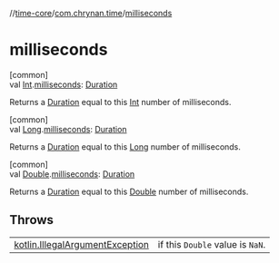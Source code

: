 //[time-core](../../index.md)/[com.chrynan.time](index.md)/[milliseconds](milliseconds.md)

# milliseconds

[common]\
val [Int](https://kotlinlang.org/api/latest/jvm/stdlib/kotlin/-int/index.html).[milliseconds](milliseconds.md): [Duration](https://kotlinlang.org/api/latest/jvm/stdlib/kotlin.time/-duration/index.html)

Returns a [Duration](https://kotlinlang.org/api/latest/jvm/stdlib/kotlin.time/-duration/index.html) equal to this [Int](https://kotlinlang.org/api/latest/jvm/stdlib/kotlin/-int/index.html) number of milliseconds.

[common]\
val [Long](https://kotlinlang.org/api/latest/jvm/stdlib/kotlin/-long/index.html).[milliseconds](milliseconds.md): [Duration](https://kotlinlang.org/api/latest/jvm/stdlib/kotlin.time/-duration/index.html)

Returns a [Duration](https://kotlinlang.org/api/latest/jvm/stdlib/kotlin.time/-duration/index.html) equal to this [Long](https://kotlinlang.org/api/latest/jvm/stdlib/kotlin/-long/index.html) number of milliseconds.

[common]\
val [Double](https://kotlinlang.org/api/latest/jvm/stdlib/kotlin/-double/index.html).[milliseconds](milliseconds.md): [Duration](https://kotlinlang.org/api/latest/jvm/stdlib/kotlin.time/-duration/index.html)

Returns a [Duration](https://kotlinlang.org/api/latest/jvm/stdlib/kotlin.time/-duration/index.html) equal to this [Double](https://kotlinlang.org/api/latest/jvm/stdlib/kotlin/-double/index.html) number of milliseconds.

## Throws

| | |
|---|---|
| [kotlin.IllegalArgumentException](https://kotlinlang.org/api/latest/jvm/stdlib/kotlin/-illegal-argument-exception/index.html) | if this `Double` value is `NaN`. |
